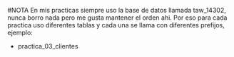 #NOTA
En mis practicas siempre uso la base de datos llamada taw_14302, nunca borro nada pero me gusta mantener el orden ahi.
Por eso para cada practica uso diferentes tablas y cada una se llama con diferentes prefijos, ejemplo:

* practica_03_clientes

